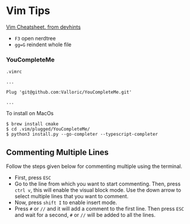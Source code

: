 # Vim Tips

[Vim Cheatsheet. from devhints](https://devhints.io/vim)

* `F3` open nerdtree
* `gg=G` reindent whole file

### YouCompleteMe

`.vimrc`
```
...

Plug 'git@github.com:Valloric/YouCompleteMe.git'

...
```

To install on MacOs

    $ brew install cmake
    $ cd .vim/plugged/YouCompleteMe/
    $ python3 install.py --go-completer --typescript-completer

## Commenting Multiple Lines

Follow the steps given below for commenting multiple using the terminal.

* First, press `ESC`
* Go to the line from which you want to start commenting. Then, press `ctrl v`, this will enable the visual block mode. Use the down arrow to select multiple lines that you want to comment.
* Now, press `shift I` to enable insert mode.
* Press `#` or `//` and it will add a comment to the first line. Then press `ESC` and wait for a second, `#` or `//` will be added to all the lines.
